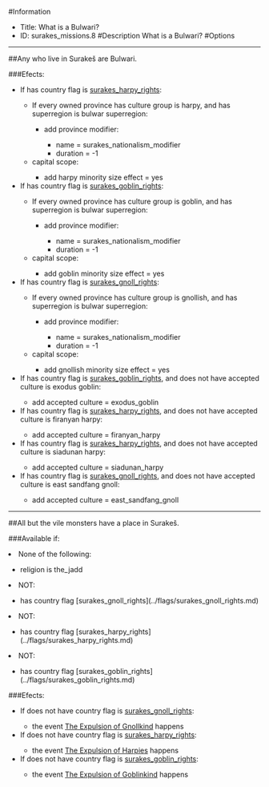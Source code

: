 #Information
 - Title: What is a Bulwari?
 - ID: surakes_missions.8
#Description
What is a Bulwari?
#Options

___
##Any who live in Surakeš are Bulwari.

###Efects:<ul><li>If has country flag is [surakes_harpy_rights](../flags/surakes_harpy_rights.md):</li><ul><li>If every owned province has culture group is harpy, and  has superregion is bulwar superregion:</li><ul><li>add province modifier:</li><ul><li>name = surakes_nationalism_modifier</li><li>duration = -1</li></ul></ul><li>capital scope:</li><ul><li>add harpy minority size effect = yes</li></ul></ul><li>If has country flag is [surakes_goblin_rights](../flags/surakes_goblin_rights.md):</li><ul><li>If every owned province has culture group is goblin, and  has superregion is bulwar superregion:</li><ul><li>add province modifier:</li><ul><li>name = surakes_nationalism_modifier</li><li>duration = -1</li></ul></ul><li>capital scope:</li><ul><li>add goblin minority size effect = yes</li></ul></ul><li>If has country flag is [surakes_gnoll_rights](../flags/surakes_gnoll_rights.md):</li><ul><li>If every owned province has culture group is gnollish, and  has superregion is bulwar superregion:</li><ul><li>add province modifier:</li><ul><li>name = surakes_nationalism_modifier</li><li>duration = -1</li></ul></ul><li>capital scope:</li><ul><li>add gnollish minority size effect = yes</li></ul></ul><li>If has country flag is [surakes_goblin_rights](../flags/surakes_goblin_rights.md), and does not have accepted culture is exodus goblin:</li><ul><li>add accepted culture = exodus_goblin</li></ul><li>If has country flag is [surakes_harpy_rights](../flags/surakes_harpy_rights.md), and does not have accepted culture is firanyan harpy:</li><ul><li>add accepted culture = firanyan_harpy</li></ul><li>If has country flag is [surakes_harpy_rights](../flags/surakes_harpy_rights.md), and does not have accepted culture is siadunan harpy:</li><ul><li>add accepted culture = siadunan_harpy</li></ul><li>If has country flag is [surakes_gnoll_rights](../flags/surakes_gnoll_rights.md), and does not have accepted culture is east sandfang gnoll:</li><ul><li>add accepted culture = east_sandfang_gnoll</li></ul></ul>

___
##All but the vile monsters have a place in Surakeš.

###Available if:
<li>None of the following:</li><ul><li>religion is the_jadd</li></ul><li>NOT:</li><ul><li>has country flag [surakes_gnoll_rights](../flags/surakes_gnoll_rights.md)</li></ul><li>NOT:</li><ul><li>has country flag [surakes_harpy_rights](../flags/surakes_harpy_rights.md)</li></ul><li>NOT:</li><ul><li>has country flag [surakes_goblin_rights](../flags/surakes_goblin_rights.md)</li></ul>

###Efects:<ul><li>If does not have country flag is [surakes_gnoll_rights](../flags/surakes_gnoll_rights.md):</li><ul><li>the event [The Expulsion of Gnollkind](../events/the_expulsion_of_gnollkind.md) happens</li></ul><li>If does not have country flag is [surakes_harpy_rights](../flags/surakes_harpy_rights.md):</li><ul><li>the event [The Expulsion of Harpies](../events/the_expulsion_of_harpies.md) happens</li></ul><li>If does not have country flag is [surakes_goblin_rights](../flags/surakes_goblin_rights.md):</li><ul><li>the event [The Expulsion of Goblinkind](../events/the_expulsion_of_goblinkind.md) happens</li></ul></ul>

